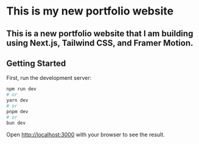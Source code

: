 # This is my new portfolio website

## This is a new portfolio website that I am building using Next.js, Tailwind CSS, and Framer Motion.

## Getting Started

First, run the development server:

```bash
npm run dev
# or
yarn dev
# or
pnpm dev
# or
bun dev
```

Open [http://localhost:3000](http://localhost:3000) with your browser to see the result.

